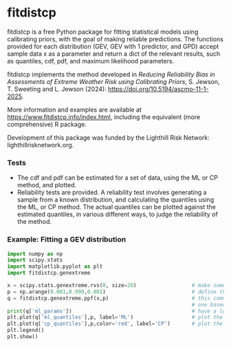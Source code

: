 # fitdistcp

fitdistcp is a free Python package for fitting statistical models using calibrating priors, with the goal of making reliable predictions. The functions provided for each distribution (GEV, GEV with 1 predictor, and GPD) accept sample data x as a parameter and return a dict of the relevant results, such as quantiles, cdf, pdf, and maximum likelihood parameters.

fitdistcp implements the method developed in *Reducing Reliability Bias in Assessments of Extreme Weather Risk using Calibrating Priors*, S. Jewson, T. Sweeting and L. Jewson (2024): https://doi.org/10.5194/ascmo-11-1-2025.

More information and examples are available at https://www.fitdistcp.info/index.html, including the equivalent (more comprehensive) R package.

Development of this package was funded by the Lighthill Risk Network: lighthillrisknetwork.org.


### Tests
- The cdf and pdf can be estimated for a set of data, using the ML or CP method, and plotted.
- Reliability tests are provided. A reliability test involves generating a sample from a known distribution, and calculating the quantiles using the ML, or CP method. The actual quantiles can be plotted against the estimated quantiles, in various different ways, to judge the reliability of the method.


### Example: Fitting a GEV distribution
```python
import numpy as np
import scipy.stats
import matplotlib.pyplot as plt
import fitdistcp.genextreme

x = scipy.stats.genextreme.rvs(0, size=20)                  # make some example training data 
p = np.arange(0.001,0.999,0.001)                            # define the probabilities at which we wish to calculate the quantiles
q = fitdistcp.genextreme.ppf(x,p)                           # this command calculates two sets of predictive quantiles for the GEV, 
                                                            # one based on maxlik, and one that includes parameter uncertainty based on a calibrating prior
print(q['ml_params'])                                       # have a look at the maxlik parameters
plt.plot(q['ml_quantiles'],p, label='ML')                   # plot the maxlik quantiles
plt.plot(q['cp_quantiles'],p,color='red', label='CP')       # plot the quantiles that include parameter uncertainty
plt.legend()
plt.show()
```
